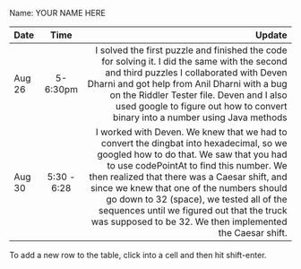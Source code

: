 Name: YOUR NAME HERE

| Date   |    Time     |                                                                                                                                                                                                                                                                                                                                                                                                                              Update |
|:-------|:-----------:|------------------------------------------------------------------------------------------------------------------------------------------------------------------------------------------------------------------------------------------------------------------------------------------------------------------------------------------------------------------------------------------------------------------------------------:|
| Aug 26 |  5-6:30pm   |                                                                                                            I solved the first puzzle and finished the code for solving it. I did the same with the second and third puzzles I collaborated with Deven Dharni and got help from Anil Dharni with a bug on the Riddler Tester file. Deven and I also used google to figure out how to convert binary into a number using Java methods |
| Aug 30 | 5:30 - 6:28 | I worked with Deven. We knew that we had to convert the dingbat into hexadecimal, so we googled how to do that. We saw that you had to use codePointAt to find this number. We then realized that there was a Caesar shift, and since we knew that one of the numbers should go down to 32 (space), we tested all of the sequences until we figured out that the truck was supposed to be 32. We then implemented the Caesar shift. |


To add a new row to the table, click into a cell and then hit shift-enter.